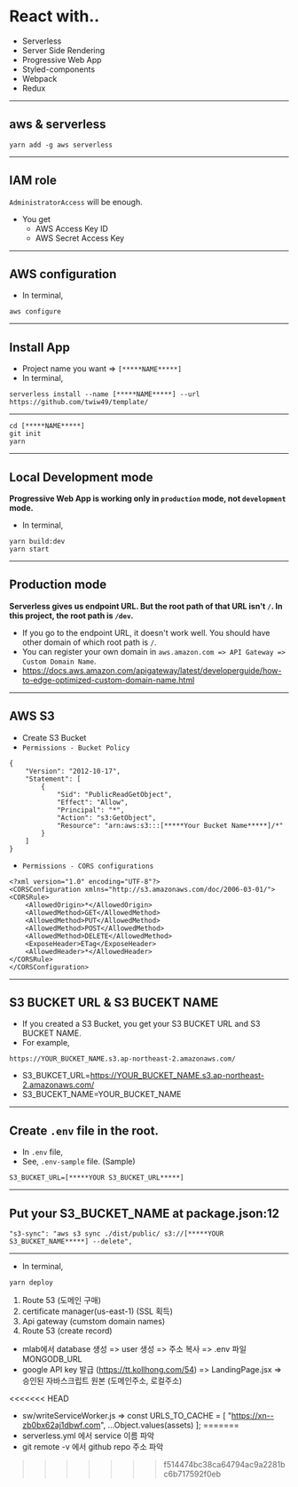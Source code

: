 # React with..

- Serverless
- Server Side Rendering
- Progressive Web App
- Styled-components
- Webpack
- Redux

---

## aws & serverless

```
yarn add -g aws serverless
```

---

## IAM role

`AdministratorAccess` will be enough.

- You get
  - AWS Access Key ID
  - AWS Secret Access Key

---

## AWS configuration

- In terminal,

```
aws configure
```

---

## Install App

- Project name you want => `[*****NAME*****]`
- In terminal,

```
serverless install --name [*****NAME*****] --url https://github.com/twiw49/template/
```

---

```
cd [*****NAME*****]
git init
yarn
```

---

## Local Development mode

**Progressive Web App is working only in `production` mode, not `development` mode.**

- In terminal,

```
yarn build:dev
yarn start
```

---

## Production mode

**Serverless gives us endpoint URL. But the root path of that URL isn't `/`. In this project, the root path is `/dev`.**

- If you go to the endpoint URL, it doesn't work well. You should have other domain of which root path is `/`.
- You can register your own domain in `aws.amazon.com => API Gateway => Custom Domain Name`.
- https://docs.aws.amazon.com/apigateway/latest/developerguide/how-to-edge-optimized-custom-domain-name.html

---

## AWS S3

- Create S3 Bucket
- `Permissions - Bucket Policy`

```
{
    "Version": "2012-10-17",
    "Statement": [
        {
            "Sid": "PublicReadGetObject",
            "Effect": "Allow",
            "Principal": "*",
            "Action": "s3:GetObject",
            "Resource": "arn:aws:s3:::[*****Your Bucket Name*****]/*"
        }
    ]
}
```

- `Permissions - CORS configurations`

```
<?xml version="1.0" encoding="UTF-8"?>
<CORSConfiguration xmlns="http://s3.amazonaws.com/doc/2006-03-01/">
<CORSRule>
    <AllowedOrigin>*</AllowedOrigin>
    <AllowedMethod>GET</AllowedMethod>
    <AllowedMethod>PUT</AllowedMethod>
    <AllowedMethod>POST</AllowedMethod>
    <AllowedMethod>DELETE</AllowedMethod>
    <ExposeHeader>ETag</ExposeHeader>
    <AllowedHeader>*</AllowedHeader>
</CORSRule>
</CORSConfiguration>
```

---

## S3 BUCKET URL & S3 BUCEKT NAME

- If you created a S3 Bucket, you get your S3 BUCKET URL and S3 BUCKET NAME.
- For example,

```
https://YOUR_BUCKET_NAME.s3.ap-northeast-2.amazonaws.com/
```

- S3_BUKCET_URL=https://YOUR_BUCKET_NAME.s3.ap-northeast-2.amazonaws.com/
- S3_BUCEKT_NAME=YOUR_BUCKET_NAME

---

## Create `.env` file in the root.

- In `.env` file,
- See, `.env-sample` file. (Sample)

```
S3_BUCKET_URL=[*****YOUR S3_BUCKET_URL*****]
```

---

## Put your S3_BUCKET_NAME at package.json:12

```
"s3-sync": "aws s3 sync ./dist/public/ s3://[*****YOUR S3_BUCKET_NAME*****] --delete",
```

---

- In terminal,

```
yarn deploy
```

1. Route 53 (도메인 구매)
2. certificate manager(us-east-1) (SSL 획득)
3. Api gateway (cumstom domain names)
4. Route 53 (create record)

- mlab에서 database 생성 => user 생성 => 주소 복사 => .env 파일 MONGODB_URL
- google API key 발급 (https://tt.kollhong.com/54) => LandingPage.jsx => 승인된 자바스크립트 원본 (도메인주소, 로컬주소)

<<<<<<< HEAD
* sw/writeServiceWorker.js =>
  const URLS_TO_CACHE = [
  "https://xn--zb0bx62aj1dbwf.com",
  ...Object.values(assets)
  ];
=======
* serverless.yml 에서 service 이름 파악
* git remote -v 에서 github repo 주소 파악
>>>>>>> f514474bc38ca64794ac9a2281bc6b717592f0eb
